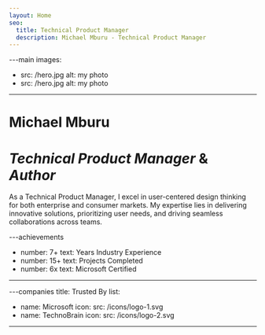 ```yaml
---
layout: Home
seo:
  title: Technical Product Manager
  description: Michael Mburu - Technical Product Manager
---
```


---main
images:
  - src: /hero.jpg
    alt: my photo
  - src: /hero.jpg
    alt: my photo
---

# <Typewriter>Michael Mburu</Typewriter>

# *Technical Product Manager* <span>&</span> *Author*

<Sep size={12} />

As a Technical Product Manager, I excel in user-centered design thinking for both enterprise and consumer markets. My expertise lies in delivering innovative solutions, prioritizing user needs, and driving seamless collaborations across teams.


---achievements
- number: 7+
  text: Years Industry Experience
- number: 15+
  text: Projects Completed
- number: 6x
  text: Microsoft Certified
---

---companies
title: Trusted By
list:
  - name: Microsoft
    icon:
      src: /icons/logo-1.svg
  - name: TechnoBrain
    icon:
      src: /icons/logo-2.svg
---